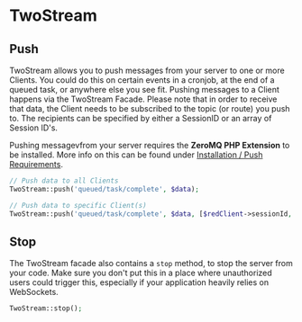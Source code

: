 # TwoStream
<!-- [[TOC]] -->

## Push

TwoStream allows you to push messages from your server to one or more Clients. You could do this on certain events in a cronjob, at the end of a queued task, or anywhere else you see fit. Pushing messages to a Client happens via the TwoStream Facade. Please note that in order to receive that data, the Client needs to be subscribed to the topic (or route) you push to. The recipients can be specified by either a SessionID or an array of Session ID's.

Pushing messagevfrom your server requires the **ZeroMQ PHP Extension** to be installed. More info on this can be found under [Installation / Push Requirements](http://twostream.cupoftea.io/docs/installation/#push-requirements).

```php
// Push data to all Clients
TwoStream::push('queued/task/complete', $data);

// Push data to specific Client(s)
TwoStream::push('queued/task/complete', $data, [$redClient->sessionId, $blueClient->sessionId]);
```

## Stop

The TwoStream facade also contains a `stop` method, to stop the server from your code. Make sure you don't put this in a place where unauthorized users could trigger this, especially if your application heavily relies on WebSockets.

```php
TwoStream::stop();
```
